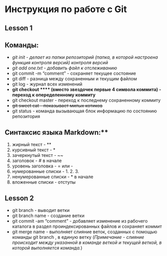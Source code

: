 # Инструкция по работе с Git

## Lesson 1

## Команды:

* *git init - делает из папки репозиторий (папка, в которой настроена функция контроля версий) контроля версий*
* *git add one.txt - добавить файл к отслеживанию*
* git commit -m “comment” - сохраняет текущее состояние
* git diff - разница между сохраненным и текущим файлом
* git log - журнал всех изменений
* **git checkout **** (вместо звездочек первые 4 символа коммита) - переход к опеределенному коммиту**
* git checkout master - переход к последнему сохраненному коммиту
* ~~git sweet cat - показывает милых котиков~~
* git status - команда вызывающая блок информацию по состоянию репозитория


## Синтаксис языка Markdown:**
1. жирный текст - **
2. курсивный текст - *
3. зачеркнутый текст - ~~
4. заголовок - # в начале
5. уровень заголовка - = или -
6. нумерованные списки - 1. 2. 3.
7. ненумерованные списки - * в начале
8. вложенные списки - отступы

## Lesson 2

- git branch - выводит ветки
- git branch name - создание ветки
- git commit -am “comment” - добавляет изменение из рабочего каталога в раздел проиндексированных файлов и сохраняет коммит
- git merge name - выполняет слияние веток, созданных с помощью команды git branch , в единую ветку (*Примечание - слияние происходит между указанной в команде веткой и текущей веткой, в которой выполняется команда.*)